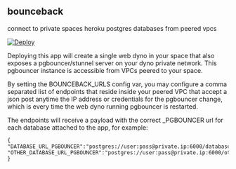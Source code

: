 bounceback
----------

connect to private spaces heroku postgres databases from peered vpcs


[![Deploy](https://www.herokucdn.com/deploy/button.svg)](https://heroku.com/deploy?template=https://github.com/heroku/bounceback)


Deploying this app will create a single web dyno in your space that also exposes a pgbouncer/stunnel server on your dyno private network.
This pgbouncer instance is accessible from VPCs peered to your space.

By setting the BOUNCEBACK_URLS config var, you may configure a comma separated list of endpoints that reside inside your peered VPC that accept a json post anytime the IP address or credentials
for the pgbouncer change, which is every time the web dyno running pgbouncer is restarted.

The endpoints will receive a payload with the correct _PGBOUNCER url for each database attached to the app, for example:

```
{
"DATABASE_URL_PGBOUNCER":"postgres://user:pass@private.ip:6000/databaseName",
"OTHER_DATABASE_URL_PGBOUNCER":"postgres://user:pass@private.ip:6000/otherDatabaseName"
}
```